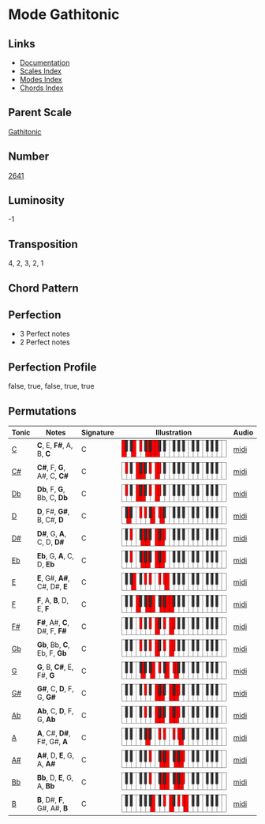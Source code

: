 # Mode Gathitonic

## Links

- [Documentation](README.md)
- [Scales Index](Scales.md)
- [Modes Index](Modes.md)
- [Chords Index](Chords.md)

## Parent Scale

[Gathitonic](ScaleGathitonic.md)

## Number

[2641](https://ianring.com/musictheory/scales/2641)

## Luminosity

-1

## Transposition

4, 2, 3, 2, 1

## Chord Pattern



## Perfection

- 3 Perfect notes
- 2 Perfect notes

## Perfection Profile

false, true, false, true, true

## Permutations

| Tonic | Notes | Signature | Illustration | Audio |
|-------|-------|-----------|--------------|-------|
| [C](ModeCNaturalGathitonic.md) | **C**, E, **F#**, A, B, **C** | C | ![CNaturalGathitonic](ModeCNaturalGathitonic.png) | [midi](https://github.com/edipermadi/music/blob/main/docs/ModeCNaturalGathitonic.mid?raw=true) |
| [C#](ModeCSharpGathitonic.md) | **C#**, F, **G**, A#, C, **C#** | C | ![CSharpGathitonic](ModeCSharpGathitonic.png) | [midi](https://github.com/edipermadi/music/blob/main/docs/ModeCSharpGathitonic.mid?raw=true) |
| [Db](ModeDFlatGathitonic.md) | **Db**, F, **G**, Bb, C, **Db** | C | ![DFlatGathitonic](ModeDFlatGathitonic.png) | [midi](https://github.com/edipermadi/music/blob/main/docs/ModeDFlatGathitonic.mid?raw=true) |
| [D](ModeDNaturalGathitonic.md) | **D**, F#, **G#**, B, C#, **D** | C | ![DNaturalGathitonic](ModeDNaturalGathitonic.png) | [midi](https://github.com/edipermadi/music/blob/main/docs/ModeDNaturalGathitonic.mid?raw=true) |
| [D#](ModeDSharpGathitonic.md) | **D#**, G, **A**, C, D, **D#** | C | ![DSharpGathitonic](ModeDSharpGathitonic.png) | [midi](https://github.com/edipermadi/music/blob/main/docs/ModeDSharpGathitonic.mid?raw=true) |
| [Eb](ModeEFlatGathitonic.md) | **Eb**, G, **A**, C, D, **Eb** | C | ![EFlatGathitonic](ModeEFlatGathitonic.png) | [midi](https://github.com/edipermadi/music/blob/main/docs/ModeEFlatGathitonic.mid?raw=true) |
| [E](ModeENaturalGathitonic.md) | **E**, G#, **A#**, C#, D#, **E** | C | ![ENaturalGathitonic](ModeENaturalGathitonic.png) | [midi](https://github.com/edipermadi/music/blob/main/docs/ModeENaturalGathitonic.mid?raw=true) |
| [F](ModeFNaturalGathitonic.md) | **F**, A, **B**, D, E, **F** | C | ![FNaturalGathitonic](ModeFNaturalGathitonic.png) | [midi](https://github.com/edipermadi/music/blob/main/docs/ModeFNaturalGathitonic.mid?raw=true) |
| [F#](ModeFSharpGathitonic.md) | **F#**, A#, **C**, D#, F, **F#** | C | ![FSharpGathitonic](ModeFSharpGathitonic.png) | [midi](https://github.com/edipermadi/music/blob/main/docs/ModeFSharpGathitonic.mid?raw=true) |
| [Gb](ModeGFlatGathitonic.md) | **Gb**, Bb, **C**, Eb, F, **Gb** | C | ![GFlatGathitonic](ModeGFlatGathitonic.png) | [midi](https://github.com/edipermadi/music/blob/main/docs/ModeGFlatGathitonic.mid?raw=true) |
| [G](ModeGNaturalGathitonic.md) | **G**, B, **C#**, E, F#, **G** | C | ![GNaturalGathitonic](ModeGNaturalGathitonic.png) | [midi](https://github.com/edipermadi/music/blob/main/docs/ModeGNaturalGathitonic.mid?raw=true) |
| [G#](ModeGSharpGathitonic.md) | **G#**, C, **D**, F, G, **G#** | C | ![GSharpGathitonic](ModeGSharpGathitonic.png) | [midi](https://github.com/edipermadi/music/blob/main/docs/ModeGSharpGathitonic.mid?raw=true) |
| [Ab](ModeAFlatGathitonic.md) | **Ab**, C, **D**, F, G, **Ab** | C | ![AFlatGathitonic](ModeAFlatGathitonic.png) | [midi](https://github.com/edipermadi/music/blob/main/docs/ModeAFlatGathitonic.mid?raw=true) |
| [A](ModeANaturalGathitonic.md) | **A**, C#, **D#**, F#, G#, **A** | C | ![ANaturalGathitonic](ModeANaturalGathitonic.png) | [midi](https://github.com/edipermadi/music/blob/main/docs/ModeANaturalGathitonic.mid?raw=true) |
| [A#](ModeASharpGathitonic.md) | **A#**, D, **E**, G, A, **A#** | C | ![ASharpGathitonic](ModeASharpGathitonic.png) | [midi](https://github.com/edipermadi/music/blob/main/docs/ModeASharpGathitonic.mid?raw=true) |
| [Bb](ModeBFlatGathitonic.md) | **Bb**, D, **E**, G, A, **Bb** | C | ![BFlatGathitonic](ModeBFlatGathitonic.png) | [midi](https://github.com/edipermadi/music/blob/main/docs/ModeBFlatGathitonic.mid?raw=true) |
| [B](ModeBNaturalGathitonic.md) | **B**, D#, **F**, G#, A#, **B** | C | ![BNaturalGathitonic](ModeBNaturalGathitonic.png) | [midi](https://github.com/edipermadi/music/blob/main/docs/ModeBNaturalGathitonic.mid?raw=true) |
